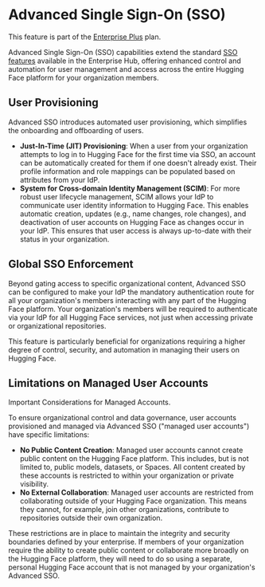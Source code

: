 # Advanced Single Sign-On (SSO)

<Tip warning={true}>
This feature is part of the <a href="https://huggingface.co/contact/sales?from=enterprise" target="_blank">Enterprise Plus</a> plan.
</Tip>

Advanced Single Sign-On (SSO) capabilities extend the standard [SSO features](./security-sso) available in the Enterprise Hub, offering enhanced control and automation for user management and access across the entire Hugging Face platform for your organization members.

## User Provisioning

Advanced SSO introduces automated user provisioning, which simplifies the onboarding and offboarding of users.

*   **Just-In-Time (JIT) Provisioning**: When a user from your organization attempts to log in to Hugging Face for the first time via SSO, an account can be automatically created for them if one doesn't already exist. Their profile information and role mappings can be populated based on attributes from your IdP.
*   **System for Cross-domain Identity Management (SCIM)**: For more robust user lifecycle management, SCIM allows your IdP to communicate user identity information to Hugging Face. This enables automatic creation, updates (e.g., name changes, role changes), and deactivation of user accounts on Hugging Face as changes occur in your IdP. This ensures that user access is always up-to-date with their status in your organization.

## Global SSO Enforcement 

Beyond gating access to specific organizational content, Advanced SSO can be configured to make your IdP the mandatory authentication route for all your organization's members interacting with any part of the Hugging Face platform. Your organization's members will be required to authenticate via your IdP for all Hugging Face services, not just when accessing private or organizational repositories.

This feature is particularly beneficial for organizations requiring a higher degree of control, security, and automation in managing their users on Hugging Face.

## Limitations on Managed User Accounts

<Tip warning={true}>
Important Considerations for Managed Accounts.
</Tip>

To ensure organizational control and data governance, user accounts provisioned and managed via Advanced SSO ("managed user accounts") have specific limitations:

*   **No Public Content Creation**: Managed user accounts cannot create public content on the Hugging Face platform. This includes, but is not limited to, public models, datasets, or Spaces. All content created by these accounts is restricted to within your organization or private visibility.
*   **No External Collaboration**: Managed user accounts are restricted from collaborating outside of your Hugging Face organization. This means they cannot, for example, join other organizations, contribute to repositories outside their own organization.

These restrictions are in place to maintain the integrity and security boundaries defined by your enterprise. If members of your organization require the ability to create public content or collaborate more broadly on the Hugging Face platform, they will need to do so using a separate, personal Hugging Face account that is not managed by your organization's Advanced SSO.

